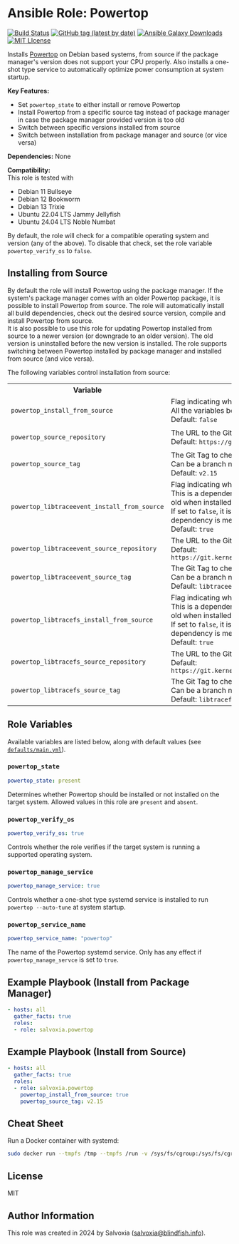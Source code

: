 # Ansible Role: Powertop
[![Build Status](https://img.shields.io/github/actions/workflow/status/salvoxia/ansible-role-powertop/ci.yml?label=molecule&logo=ansible&style=flat-square)](https://github.com/Salvoxia/ansible-role-powertop/actions/workflows/ci.yml)
[![GitHub tag (latest by date)](https://img.shields.io/github/v/tag/salvoxia/ansible-role-powertop?color=EE0000&label=release&logo=ansible&style=flat-square)](https://galaxy.ansible.com/ui/standalone/roles/salvoxia/powertop/)
[![Ansible Galaxy Downloads](https://img.shields.io/badge/dynamic/json?color=blueviolet&label=Galaxy%20Downloads&logo=ansible&style=flat-square&query=%24.download_count&url=https%3A%2F%2Fgalaxy.ansible.com%2Fapi%2Fv1%2Froles%2F39742%2F%3Fformat%3Djson)](https://galaxy.ansible.com/ui/standalone/roles/salvoxia/powertop/)
[![MIT LIcense](https://img.shields.io/github/license/salvoxia/ansible-role-powertop?style=flat-square)](https://github.com/Salvoxia/ansible-role-powertop/blob/main/LICENSE)

Installs [Powertop](https://github.com/fenrus75/powertop) on Debian based systems, from source if the package manager's version does not support your CPU properly.
Also installs a one-shot type service to automatically optimize power consumption at system startup.

__Key Features:__
  - Set `powertop_state` to either install or remove Powertop
  - Install Powertop from a specific source tag instead of package manager in case the package manager provided version is too old
  - Switch between specific versions installed from source
  - Switch between installation from package manager and source (or vice versa)

__Dependencies:__
None

__Compatibility:__  
This role is tested with
  - Debian 11 Bullseye
  - Debian 12 Bookworm
  - Debian 13 Trixie
  - Ubuntu 22.04 LTS Jammy Jellyfish
  - Ubuntu 24.04 LTS Noble Numbat

By default, the role will check for a compatible operating system and version (any of the above). To disable that check, set the role variable `powertop_verify_os` to `false`.  

## Installing from Source

By default the role will install Powertop using the package manager. If the system's package manager comes with an older Powertop package, it is possible to install Powertop from source. The role will automatically install all build dependencies, check out the desired source version, compile and install Powertop from source.  
It is also possible to use this role for updating Powertop installed from source to a newer version (or downgrade to an older version). The old version is uninstalled before the new version is installed.
The role supports switching between Powertop installed by package manager and installed from source (and vice versa).

The following variables control installation from source:
<table>
  <tr>
    <th>Variable</th>
    <th>Description</th>
  </tr>
  <tr>
    <td> 
      
`powertop_install_from_source`
    </td>
    <td>
Flag indicating whether to install Powertop from source or not.<br>All the variables below have no effect if not set to `true`.<br>Default: `false`
    </td>
  </tr>
  <tr>
    <td> 
      
`powertop_source_repository`
    </td>
    <td>
The URL to the Git Repository to compile Powertop from.<br>Default: `https://github.com/fenrus75/powertop.git`
    </td>
  </tr>
  <tr>
    <td> 
      
`powertop_source_tag`
    </td>
    <td>
The Git Tag to check out before compiling Powertop.<br>Can be a branch name as well.<br>Default: `v2.15`
    </td>
  </tr>
  <tr>
    <td> 
      
`powertop_libtraceevent_install_from_source`
    </td>
    <td>
Flag indicating whether to install `libtraceevent` from source or not. This is a dependency for compiling Powertop, which might be too old when installed from package manager.<br>If set to `false`, it is the user's responsibility to make sure this dependency is met.<br>Default: `true`
    </td>
  </tr>
  <tr>
    <td> 
      
`powertop_libtraceevent_source_repository`
    </td>
    <td>
The URL to the Git Repository to compile `libtraceevent` from. <br>Default: `https://git.kernel.org/pub/scm/libs/libtrace/libtraceevent.git`
    </td>
  </tr>
  <tr>
    <td> 
      
`powertop_libtraceevent_source_tag`
    </td>
    <td>
The Git Tag to check out before compiling `libtraceevent`.<br>Can be a branch name as well.<br>Default: `libtraceevent-1.8.4`
    </td>
  </tr>
  <tr>
    <td> 
      
`powertop_libtracefs_install_from_source`
    </td>
    <td>
Flag indicating whether to install `libtracefs` from source or not. This is a dependency for compiling Powertop, which might be too old when installed from package manager.<br>If set to `false`, it is the user's responsibility to make sure this dependency is met.<br>Default: `true`
    </td>
  </tr>
  <tr>
    <td> 
      
`powertop_libtracefs_source_repository`
    </td>
    <td>
The URL to the Git Repository to compile `libtracefs` from.<br>Default: `https://git.kernel.org/pub/scm/libs/libtrace/libtracefs.git`
    </td>
  </tr>
  <tr>
    <td> 
      
`powertop_libtracefs_source_tag`
    </td>
    <td>
The Git Tag to check out before compiling `libtracefs`.<br>Can be a branch name as well.<br>Default: `libtracefs-1.8.1`
    </td>
  </tr>
</table>

## Role Variables

Available variables are listed below, along with default values (see [`defaults/main.yml`](defaults/main.yml)).

### `powertop_state`
```yaml
powertop_state: present
```

Determines whether Powertop should be installed or not installed on the target system.
Allowed values in this role are `present`  and `absent`.

### `powertop_verify_os`
```yaml
powertop_verify_os: true
```

Controls whether the role verifies if the target system is running a supported operating system. 

### `powertop_manage_service`

```yaml
powertop_manage_service: true
```
Controls whether a one-shot type systemd service is installed to run `powertop --auto-tune` at system startup.

### `powertop_service_name`

```yaml
powertop_service_name: "powertop"
```

The name of the Powertop systemd service. Only has any effect if `powertop_manage_servce` is set to `true`.

## Example Playbook (Install from Package Manager)

```yaml
- hosts: all
  gather_facts: true
  roles:
  - role: salvoxia.powertop
```

## Example Playbook (Install from Source)

```yaml
- hosts: all
  gather_facts: true
  roles:
  - role: salvoxia.powertop
    powertop_install_from_source: true
    powertop_source_tag: v2.15
```

## Cheat Sheet

Run a Docker container with systemd:
```bash
sudo docker run --tmpfs /tmp --tmpfs /run -v /sys/fs/cgroup:/sys/fs/cgroup:rw --cgroupns=host --privileged --name sysd --rm geerlingguy/docker-debian11-ansible
```

## License
MIT

## Author Information

This role was created in 2024 by Salvoxia (salvoxia@blindfish.info).